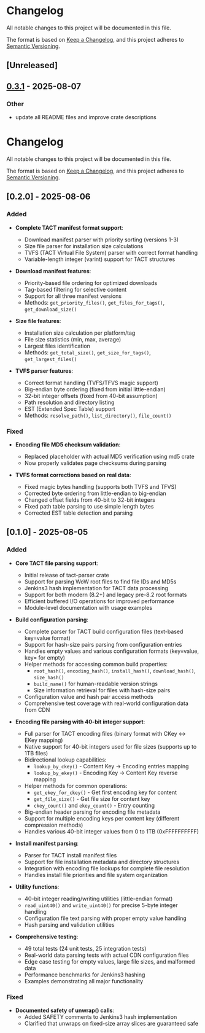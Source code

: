 # Changelog

All notable changes to this project will be documented in this file.

The format is based on [Keep a Changelog](https://keepachangelog.com/en/1.0.0/),
and this project adheres to [Semantic Versioning](https://semver.org/spec/v2.0.0.html).

## [Unreleased]

## [0.3.1](https://github.com/wowemulation-dev/cascette-rs/compare/tact-parser-v0.3.0...tact-parser-v0.3.1) - 2025-08-07

### Other

- update all README files and improve crate descriptions
# Changelog

All notable changes to this project will be documented in this file.

The format is based on [Keep a Changelog](https://keepachangelog.com/en/1.1.0/),
and this project adheres to [Semantic Versioning](https://semver.org/spec/v2.0.0.html).

## [0.2.0] - 2025-08-06

### Added

- **Complete TACT manifest format support**:
  - Download manifest parser with priority sorting (versions 1-3)
  - Size file parser for installation size calculations
  - TVFS (TACT Virtual File System) parser with correct format handling
  - Variable-length integer (varint) support for TACT structures

- **Download manifest features**:
  - Priority-based file ordering for optimized downloads
  - Tag-based filtering for selective content
  - Support for all three manifest versions
  - Methods: `get_priority_files()`, `get_files_for_tags()`, `get_download_size()`

- **Size file features**:
  - Installation size calculation per platform/tag
  - File size statistics (min, max, average)
  - Largest files identification
  - Methods: `get_total_size()`, `get_size_for_tags()`, `get_largest_files()`

- **TVFS parser features**:
  - Correct format handling (TVFS/TFVS magic support)
  - Big-endian byte ordering (fixed from initial little-endian)
  - 32-bit integer offsets (fixed from 40-bit assumption)
  - Path resolution and directory listing
  - EST (Extended Spec Table) support
  - Methods: `resolve_path()`, `list_directory()`, `file_count()`

### Fixed

- **Encoding file MD5 checksum validation**:
  - Replaced placeholder with actual MD5 verification using md5 crate
  - Now properly validates page checksums during parsing

- **TVFS format corrections based on real data**:
  - Fixed magic bytes handling (supports both TVFS and TFVS)
  - Corrected byte ordering from little-endian to big-endian
  - Changed offset fields from 40-bit to 32-bit integers
  - Fixed path table parsing to use simple length bytes
  - Corrected EST table detection and parsing

## [0.1.0] - 2025-08-05

### Added

- **Core TACT file parsing support**:
  - Initial release of tact-parser crate
  - Support for parsing WoW root files to find file IDs and MD5s
  - Jenkins3 hash implementation for TACT data processing
  - Support for both modern (8.2+) and legacy pre-8.2 root formats
  - Efficient buffered I/O operations for improved performance
  - Module-level documentation with usage examples

- **Build configuration parsing**:
  - Complete parser for TACT build configuration files (text-based key=value format)
  - Support for hash-size pairs parsing from configuration entries
  - Handles empty values and various configuration formats (key=value, key= for empty)
  - Helper methods for accessing common build properties:
    - `root_hash()`, `encoding_hash()`, `install_hash()`, `download_hash()`, `size_hash()`
    - `build_name()` for human-readable version strings
    - Size information retrieval for files with hash-size pairs
  - Configuration value and hash pair access methods
  - Comprehensive test coverage with real-world configuration data from CDN

- **Encoding file parsing with 40-bit integer support**:
  - Full parser for TACT encoding files (binary format with CKey ↔ EKey mapping)
  - Native support for 40-bit integers used for file sizes (supports up to 1TB files)
  - Bidirectional lookup capabilities:
    - `lookup_by_ckey()` - Content Key → Encoding entries mapping
    - `lookup_by_ekey()` - Encoding Key → Content Key reverse mapping
  - Helper methods for common operations:
    - `get_ekey_for_ckey()` - Get first encoding key for content
    - `get_file_size()` - Get file size for content key
    - `ckey_count()` and `ekey_count()` - Entry counting
  - Big-endian header parsing for encoding file metadata
  - Support for multiple encoding keys per content key (different compression methods)
  - Handles various 40-bit integer values from 0 to 1TB (0xFFFFFFFFFF)

- **Install manifest parsing**:
  - Parser for TACT install manifest files
  - Support for file installation metadata and directory structures
  - Integration with encoding file lookups for complete file resolution
  - Handles install file priorities and file system organization

- **Utility functions**:
  - 40-bit integer reading/writing utilities (little-endian format)
  - `read_uint40()` and `write_uint40()` for precise 5-byte integer handling
  - Configuration file text parsing with proper empty value handling
  - Hash parsing and validation utilities

- **Comprehensive testing**:
  - 49 total tests (24 unit tests, 25 integration tests)
  - Real-world data parsing tests with actual CDN configuration files
  - Edge case testing for empty values, large file sizes, and malformed data
  - Performance benchmarks for Jenkins3 hashing
  - Examples demonstrating all major functionality

### Fixed

- **Documented safety of unwrap() calls**:
  - Added SAFETY comments to Jenkins3 hash implementation
  - Clarified that unwraps on fixed-size array slices are guaranteed safe